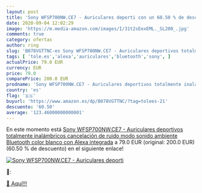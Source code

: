 ```yaml
---
layout: post
title: 'Sony WFSP700NW.CE7 - Auriculares deporti con un 60.50 % de descuento'
date: 2020-09-04 12:02:29
image: 'https://m.media-amazon.com/images/I/31t2sEexEML._SL200_.jpg'
comments: true
category: ofertas
author: ring
slug: 'B078VGTTNC-es Sony WFSP700NW.CE7 - Auriculares deportivos totalmente...'
tags: [ 'tole.es','alexa','auriculares','bluetooth','sony', ]
actualPrice: 79.0 EUR
currency: EUR
price: 79.0
comparePrice: 200.0 EUR
prodname: 'Sony WFSP700NW.CE7 - Auriculares deportivos totalmente inalámbricos  cancelación de ruido  modo sonido ambiente  Bluetooth   color blanco  con Alexa integrada'
country: 'es'
flag: '🇪🇸'
buyurl: 'https://www.amazon.es/dp/B078VGTTNC/?tag=tolees-21'
descuento: '60.50'
average: '123.46000000000001'
---
```


En este momento está [Sony WFSP700NW.CE7 - Auriculares deportivos totalmente inalámbricos  cancelación de ruido  modo sonido ambiente  Bluetooth   color blanco  con Alexa integrada](https://www.amazon.es/dp/B078VGTTNC/?tag=tolees-21) a 79.0 EUR (original: 200.0 EUR) (60.50 %  de descuento) en el siguiente enlace!

[![Sony WFSP700NW.CE7 - Auriculares deporti](https://m.media-amazon.com/images/I/31t2sEexEML._SL200_.jpg)](https://www.amazon.es/dp/B078VGTTNC/?tag=tolees-21)

🔎:


[🛒 Aquí!!!](https://www.amazon.es/dp/B078VGTTNC/?tag=tolees-21)
